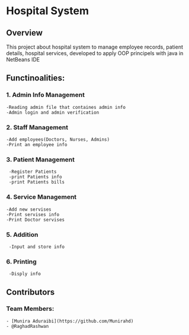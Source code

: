 # Hospital System
## Overview
This project about hospital system to manage employee records, patient details, hospital services, developed to apply OOP principels with java in NetBeans IDE

## Functinoalities:
### 1. Admin Info Management
    -Reading admin file that containes admin info 
    -Admin login and admin verification 

### 2. Staff Management 
    -Add employees(Doctors, Nurses, Admins)
    -Print an employee info 
### 3. Patient Management
     -Register Patients 
     -print Patients info
     -print Patients bills
### 4. Service Management
    -Add new servises 
    -Print servises info
    -Print Doctor servises
### 5. Addition
     -Input and store info
### 6. Printing 
     -Disply info
## Contributors 
### Team Members:
    - [Munira Aduraibi](https://github.com/Munirahd)
    - @RaghadRashwan
